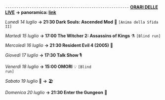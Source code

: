 <code>--------------------------------------------------------</code>
<b><u>ORARI DELLE LIVE</u></b>
<b>→ panoramica: <a href="https://trello.com/b/iKwdSGf3/sabaku">link</a></b>

<i>Lunedì 14 luglio</i>
<b>→ 21:30 Dark Souls: Ascended Mod</b> 🔮 <code>[Anima della Sfida II]</code>

<i>Martedì 15 luglio</i>
<b>→ 17:00 The Witcher 2: Assassins of Kings</b> ⚗️ <code>[Blind run]</code>

<i>Mercoledì 16 luglio</i>
<b>→ 21:30 Resident Evil 4 (2005)</b> 🧿

<i>Giovedì 17 luglio</i> 
<b>→ 17:30 Talk Show </b> 🎙

<i>Venerdì 18 luglio</i>
<b>→ 15:00 OMORI</b> 💡 <code>[Blind run]</code> 

<i>Sabato 19 luglio</i> 🎂
<b>→</b> 🏖️

<i>Domenica 20 luglio</i>
<b>→ 21:30 Enter the Gungeon</b> 🔫
